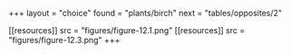 +++
layout = "choice"
found = "plants/birch"
next = "tables/opposites/2"


[[resources]]
src = "figures/figure-12.1.png"
[[resources]]
src = "figures/figure-12.3.png"
+++
